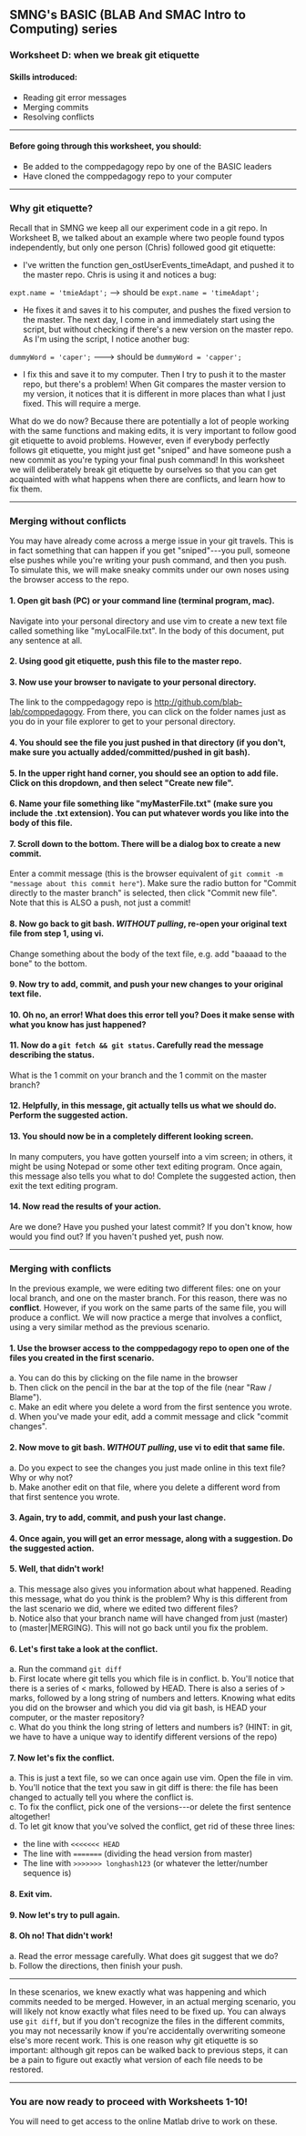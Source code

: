 ## SMNG's BASIC (BLAB And SMAC Intro to Computing) series
### Worksheet D: when we break git etiquette
 
#### Skills introduced: 
* Reading git error messages
* Merging commits
* Resolving conflicts

----------------------------------------------------------------------------------
#### Before going through this worksheet, you should:
* Be added to the comppedagogy repo by one of the BASIC leaders
* Have cloned the comppedagogy repo to your computer
----------------------------------------------------------------------------------
### Why git etiquette? 

Recall that in SMNG we keep all our experiment code in a git repo. In Worksheet B, we talked about an example where two people found typos independently, but only one person (Chris) followed good git etiquette: 

* I've written the function gen_ostUserEvents_timeAdapt, and pushed it to the master repo. Chris is using it and notices a bug: 

`expt.name = 'tmieAdapt';` --> should be `expt.name = 'timeAdapt';` 

* He fixes it and saves it to his computer, and pushes the fixed version to the master. The next day, I come in and immediately start using the script, but without checking if there's a new version on the master repo. As I'm using the script, I notice another bug: 

`dummyWord = 'caper';` ---> should be `dummyWord = 'capper'; `

* I fix this and save it to my computer. Then I try to push it to the master repo, but there's a problem! When Git compares the master version to my version, it notices that it is different in more places than what I just fixed. This will require a merge. 

What do we do now? Because there are potentially a lot of people working with the same functions and making edits, it is very important to follow good git etiquette to avoid problems. However, even if everybody perfectly follows git etiquette, you might just get "sniped" and have someone push a new commit as you're typing your final push command! In this worksheet we will deliberately break git etiquette by ourselves so that you can get acquainted with what happens when there are conflicts, and learn how to fix them. 

----------------------------
### Merging without conflicts

You may have already come across a merge issue in your git travels. This is in fact something that can happen if you get "sniped"---you pull, someone else pushes while you're writing your push command, and then you push. To simulate this, we will make sneaky commits under our own noses using the browser access to the repo. 

#### 1. Open git bash (PC) or your command line (terminal program, mac). 

Navigate into your personal directory and use vim to create a new text file called something like "myLocalFile.txt". In the body of this document, put any sentence at all.  

#### 2. Using good git etiquette, push this file to the master repo. 

#### 3. Now use your browser to navigate to your personal directory. 

The link to the comppedagogy repo is http://github.com/blab-lab/comppedagogy. From there, you can click on the folder names just as you do in your file explorer to get to your personal directory. 

#### 4. You should see the file you just pushed in that directory (if you don't, make sure you actually added/committed/pushed in git bash). 

#### 5. In the upper right hand corner, you should see an option to add file. Click on this dropdown, and then select "Create new file". 

#### 6. Name your file something like "myMasterFile.txt" (make sure you include the .txt extension). You can put whatever words you like into the body of this file. 

#### 7. Scroll down to the bottom. There will be a dialog box to create a new commit. 

Enter a commit message (this is the browser equivalent of `git commit -m "message about this commit here"`). Make sure the radio button for "Commit directly to the master branch" is selected, then click "Commit new file". Note that this is ALSO a push, not just a commit! 

#### 8. Now go back to git bash. *WITHOUT pulling*, re-open your original text file from step 1, using vi. 

Change something about the body of the text file, e.g. add "baaaad to the bone" to the bottom. 

#### 9. Now try to add, commit, and push your new changes to your original text file. 

#### 10. Oh no, an error! What does this error tell you? Does it make sense with what you know has just happened? 

#### 11. Now do a `git fetch && git status`. Carefully read the message describing the status. 

What is the 1 commit on your branch and the 1 commit on the master branch? 

#### 12. Helpfully, in this message, git actually tells us what we should do. Perform the suggested action. 

#### 13. You should now be in a completely different looking screen. 

In many computers, you have gotten yourself into a vim screen; in others, it might be using Notepad or some other text editing program. Once again, this message also tells you what to do! Complete the suggested action, then exit the text editing program. 

#### 14. Now read the results of your action. 

Are we done? Have you pushed your latest commit? If you don't know, how would you find out? If you haven't pushed yet, push now. 

----------------------------
### Merging with conflicts

In the previous example, we were editing two different files: one on your local branch, and one on the master branch. For this reason, there was no **conflict**. However, if you work on the same parts of the same file, you will produce a conflict. We will now practice a merge that involves a conflict, using a very similar method as the previous scenario. 

#### 1. Use the browser access to the comppedagogy repo to open one of the files you created in the first scenario. 
a. You can do this by clicking on the file name in the browser <br>
b. Then click on the pencil in the bar at the top of the file (near "Raw / Blame"). <br> 
c. Make an edit where you delete a word from the first sentence you wrote. <br>
d. When you've made your edit, add a commit message and click "commit changes". 

#### 2. Now move to git bash. *WITHOUT pulling*, use vi to edit that same file. 
a. Do you expect to see the changes you just made online in this text file? Why or why not? <br>
b. Make another edit on that file, where you delete a different word from that first sentence you wrote. 

#### 3. Again, try to add, commit, and push your last change. 

#### 4. Once again, you will get an error message, along with a suggestion. Do the suggested action. 

#### 5. Well, that didn't work! 
a. This message also gives you information about what happened. Reading this message, what do you think is the problem? Why is this different from the last scenario we did, where we edited two different files? <br>
b. Notice also that your branch name will have changed from just (master) to (master|MERGING). This will not go back until you fix the problem. 

#### 6. Let's first take a look at the conflict. 
a. Run the command `git diff` <br>
b. First locate where git tells you which file is in conflict. 
b. You'll notice that there is a series of < marks, followed by HEAD. There is also a series of > marks, followed by a long string of numbers and letters. Knowing what edits you did on the browser and which you did via git bash, is HEAD your computer, or the master repository? <br>
c. What do you think the long string of letters and numbers is? (HINT: in git, we have to have a unique way to identify different versions of the repo)

#### 7. Now let's fix the conflict. 
a. This is just a text file, so we can once again use vim. Open the file in vim. <br>
b. You'll notice that the text you saw in git diff is there: the file has been changed to actually tell you where the conflict is. <br>
c. To fix the conflict, pick one of the versions---or delete the first sentence altogether! <br>
d. To let git know that you've solved the conflict, get rid of these three lines: 
* the line with `<<<<<<< HEAD`
* The line with `=======` (dividing the head version from master)
* The line with `>>>>>>> longhash123` (or whatever the letter/number sequence is)

#### 8. Exit vim. 

#### 9. Now let's try to pull again. 

#### 8. Oh no! That didn't work! 
a. Read the error message carefully. What does git suggest that we do? <br>
b. Follow the directions, then finish your push. 

----------------------------------
In these scenarios, we knew exactly what was happening and which commits needed to be merged. However, in an actual merging scenario, you will likely not know exactly what files need to be fixed up. You can always use `git diff`, but if you don't recognize the files in the different commits, you may not necessarily know if you're accidentally overwriting someone else's more recent work. This is one reason why git etiquette is so important: although git repos can be walked back to previous steps, it can be a pain to figure out exactly what version of each file needs to be restored. 

----------------------------------
### You are now ready to proceed with Worksheets 1-10! 
You will need to get access to the online Matlab drive to work on these. 

